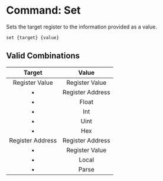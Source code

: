 # Command: Set
Sets the target register to the information provided as a value.
```fiber
set {target} {value}
```

## Valid Combinations
| Target | Value |
|:-:|:-:|
| Register Value | Register Value |
| • | Register Address |
| • | Float |
| • | Int |
| • | Uint |
| • | Hex |
| Register Address | Register Address |
| • | Register Value |
| • | Local |
| • | Parse |
